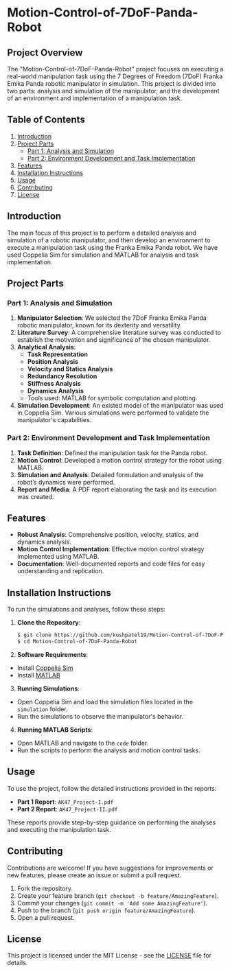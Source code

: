 # Motion-Control-of-7DoF-Panda-Robot

## Project Overview
The "Motion-Control-of-7DoF-Panda-Robot" project focuses on executing a real-world manipulation task using the 7 Degrees of Freedom (7DoF) Franka Emika Panda robotic manipulator in simulation. This project is divided into two parts: analysis and simulation of the manipulator, and the development of an environment and implementation of a manipulation task.

## Table of Contents
1. [Introduction](#introduction)
2. [Project Parts](#project-parts)
   - [Part 1: Analysis and Simulation](#part-1-analysis-and-simulation)
   - [Part 2: Environment Development and Task Implementation](#part-2-environment-development-and-task-implementation)
3. [Features](#features)
4. [Installation Instructions](#installation-instructions)
5. [Usage](#usage)
6. [Contributing](#contributing)
7. [License](#license)

## Introduction
The main focus of this project is to perform a detailed analysis and simulation of a robotic manipulator, and then develop an environment to execute a manipulation task using the Franka Emika Panda robot. We have used Coppelia Sim for simulation and MATLAB for analysis and task implementation.

## Project Parts

### Part 1: Analysis and Simulation
1. **Manipulator Selection**: We selected the 7DoF Franka Emika Panda robotic manipulator, known for its dexterity and versatility.
2. **Literature Survey**: A comprehensive literature survey was conducted to establish the motivation and significance of the chosen manipulator.
3. **Analytical Analysis**:
   - **Task Representation**
   - **Position Analysis**
   - **Velocity and Statics Analysis**
   - **Redundancy Resolution**
   - **Stiffness Analysis**
   - **Dynamics Analysis**
   - Tools used: MATLAB for symbolic computation and plotting.
4. **Simulation Development**: An existed model of the manipulator was used in Coppelia Sim. Various simulations were performed to validate the manipulator's capabilities.

### Part 2: Environment Development and Task Implementation
1. **Task Definition**: Defined the manipulation task for the Panda robot.
2. **Motion Control**: Developed a motion control strategy for the robot using MATLAB.
3. **Simulation and Analysis**: Detailed formulation and analysis of the robot’s dynamics were performed.
4. **Report and Media**: A PDF report elaborating the task and its execution was created. 

## Features
- **Robust Analysis**: Comprehensive position, velocity, statics, and dynamics analysis.
- **Motion Control Implementation**: Effective motion control strategy implemented using MATLAB.
- **Documentation**: Well-documented reports and code files for easy understanding and replication.

## Installation Instructions
To run the simulations and analyses, follow these steps:

1. **Clone the Repository**:
   ```sh
   $ git clone https://github.com/kushpatel19/Motion-Control-of-7DoF-Panda-Robot.git
   $ cd Motion-Control-of-7DoF-Panda-Robot
   ```
   
2. **Software Requirements**:
  - Install [Coppelia Sim](https://www.coppeliarobotics.com/)
  - Install [MATLAB](https://www.mathworks.com/products/matlab.html)

3. **Running Simulations**:
  - Open Coppelia Sim and load the simulation files located in the `simulation` folder.
  - Run the simulations to observe the manipulator's behavior.

4. **Running MATLAB Scripts**:
  - Open MATLAB and navigate to the `code` folder.
  - Run the scripts to perform the analysis and motion control tasks.

## Usage
To use the project, follow the detailed instructions provided in the reports:

- **Part 1 Report**: `AK47_Project-I.pdf`
- **Part 2 Report**: `AK47_Project-II.pdf`

These reports provide step-by-step guidance on performing the analyses and executing the manipulation task.

## Contributing
Contributions are welcome! If you have suggestions for improvements or new features, please create an issue or submit a pull request.

1. Fork the repository.
2. Create your feature branch (`git checkout -b feature/AmazingFeature`).
3. Commit your changes (`git commit -m 'Add some AmazingFeature'`).
4. Push to the branch (`git push origin feature/AmazingFeature`).
5. Open a pull request.

## License
This project is licensed under the MIT License - see the [LICENSE](LICENSE) file for details.
